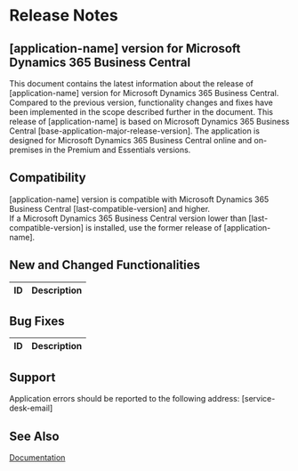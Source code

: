<!-- Uwagi do wydania, to dokument, który należy dodawać do każdego wydania aplikacji utrzymywanych w jednym repozytorium. Głównym elementem dokumentu są listy zmian funkcjonalnych oraz poprawek dostarczanych w ramach wydania.
Szablon Uwag do wydania, należy zapisać w folderze Scripts/Resources w repozytorium aplikacji. Następnie należy uzupełnić metadane dotyczące aplikacji, czyli wszystkie wystąpienia poniższych elementów zastąpić właściwym opisem.
[application-name] - Oficjalna nazwa aplikacji
[application-docs-link] - Link do dokumentacji aplikacji (np. https://docs.it.integro.pl/pl-pl/mdms/)
[service-desk-email] - adres e-mail kolejki zgłoszeń serwisowych
[base-application-major-release] - opis wersji aplikacji na której bazuje to wydanie (np. 2020 wave 2, 2021 wave 1 itp.)
[last-compatible-version] - opis najniższej wersji, z którą aplikacja jest kompatybilna

Po uzupełnieniu wszystkich metadanych, należy cały dokument sprawdzić i w razie potrzeby skorygować.
Szablon należy traktować jako podstawę do generowania dokumentu Uwagi do wydania. Ponieważ jest on elementem repozytorium aplikacji, w przypadku dodatkowych wymagań można go zmieniać i rozszerzać.

Uwaga, szablon zawiera również tagi w formie komentarzy ( np. Version No., Tasks List End, Issues List End), których nie należy zmieniać. Tagi są wykorzystywane przez pipeline CI. W ich miejsce zostaną automatycznie wpisane np. nr wersji, lista błędów itp. -->

# Release Notes

## [application-name] version <!--- Version No. Start---> <!--- Version No. End---> for Microsoft Dynamics 365 Business Central

This document contains the latest information about the release of [application-name] version <!--- Version No. Start---> <!--- Version No. End---> for Microsoft Dynamics 365 Business Central. Compared to the previous version, functionality changes and fixes have been implemented in the scope described further in the document. This release of [application-name] is based on Microsoft Dynamics 365 Business Central [base-application-major-release-version]. The application is designed for Microsoft Dynamics 365 Business Central online and on-premises in the Premium and Essentials versions.

## Compatibility

[application-name] version <!--- Version No. Start---> <!--- Version No. End---> is compatible with Microsoft Dynamics 365 Business Central [last-compatible-version] and higher.  
If a Microsoft Dynamics 365 Business Central version lower than [last-compatible-version] is installed, use the former release of [application-name].

## New and Changed Functionalities

|ID|Description|
|---|---|

<!--- Tasks List End --->

## Bug Fixes

|ID|Description|
|---|---|
<!--- Issues List End --->

## Support

Application errors should be reported to the following address: [service-desk-email]

## See Also

[Documentation]([application-docs-link])
